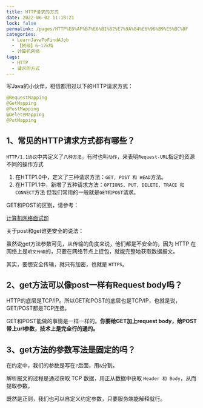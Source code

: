 ```yaml
---
title: HTTP请求的方式
date: 2022-06-02 11:18:21
lock: false
permalink: /pages/HTTP%E8%AF%B7%E6%B1%82%E7%9A%84%E6%96%B9%E5%BC%8F
categories: 
  - LearnJavaToFindAJob
  - 【初级】6~12k档
  - 计算机网络
tags: 
  - HTTP
  - 请求的方式
---
```

写Java的小伙伴，相信都用过以下的HTTP请求方式：

```java
@RequestMapping
@GetMapping
@PostMapping
@DeleteMapping
@PutMapping
```



## 1、常见的HTTP请求方式都有哪些？

`HTTP/1.1协议`中共定义了`八种方法`，有时也叫`动作`，来表明`Request-URL`指定的资源不同的操作方式

1. 在HTTP1.0中，定义了三种请求方法：`GET, POST 和 HEAD`方法。
2. 在HTTP1.1中，新增了五种请求方法：`OPTIONS, PUT, DELETE, TRACE 和 CONNECT`方法 但我们常用的一般就是`GET和POST`请求。



GET和POST的区别，请参考：

 [计算机网络面试题](计算机网络面试题.md) 

关于post和get谁更安全的说法：

虽然说get方法参数可见，从传输的角度来说，他们都是不安全的，因为 HTTP 在网络上是`明文传输`的，只要在网络节点上捉包，就能完整地获取数据报文。

其实，要想安全传输，就只有加密，也就是 `HTTPS`。



## 2、get方法可以像post一样有Request body吗？

HTTP的底层是TCP/IP。所以GET和POST的底层也是TCP/IP，也就是说，GET/POST都是TCP连接。

GET和POST能做的事情是一样一样的。**你要给GET加上request body，给POST带上url参数，技术上是完全行的通的。**





## 3、get方法的参数写法是固定的吗？

在约定中，我们的参数是写在`?`后面，用`&`分割。

解析报文的过程是通过获取 TCP 数据，用正从数据中获取 `Header 和 Body`，从而提取参数。

既然是正则，我们也可以自定义约定参数，只要服务端能解释就行。

